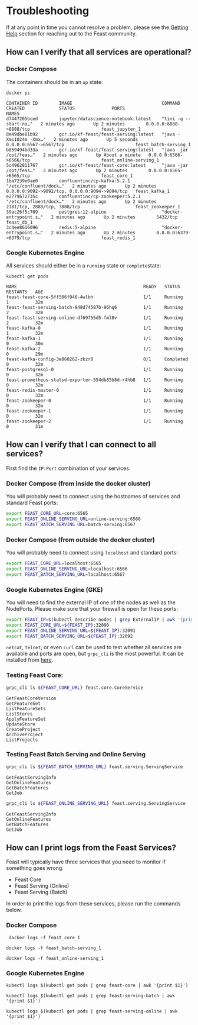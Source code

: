 # Troubleshooting

If at any point in time you cannot resolve a problem, please see the [Getting Help](https://github.com/feast-dev/feast/tree/75f3b783e5a7c5e0217a3020422548fb0d0ce0bf/docs/getting-help.md) section for reaching out to the Feast community.

## How can I verify that all services are operational?

### Docker Compose

The containers should be in an `up` state:

```text
docker ps
```

```text
CONTAINER ID        IMAGE                                  COMMAND                  CREATED             STATUS              PORTS                                            NAMES
d7447205bced        jupyter/datascience-notebook:latest    "tini -g -- start-no…"   2 minutes ago       Up 2 minutes        0.0.0.0:8888->8888/tcp                           feast_jupyter_1
8e49dbe81b92        gcr.io/kf-feast/feast-serving:latest   "java -Xms1024m -Xmx…"   2 minutes ago       Up 5 seconds        0.0.0.0:6567->6567/tcp                           feast_batch-serving_1
b859494bd33a        gcr.io/kf-feast/feast-serving:latest   "java -jar /opt/feas…"   2 minutes ago       Up About a minute   0.0.0.0:6566->6566/tcp                           feast_online-serving_1
5c4962811767        gcr.io/kf-feast/feast-core:latest      "java -jar /opt/feas…"   2 minutes ago       Up 2 minutes        0.0.0.0:6565->6565/tcp                           feast_core_1
1ba7239e0ae0        confluentinc/cp-kafka:5.2.1            "/etc/confluent/dock…"   2 minutes ago       Up 2 minutes        0.0.0.0:9092->9092/tcp, 0.0.0.0:9094->9094/tcp   feast_kafka_1
e2779672735c        confluentinc/cp-zookeeper:5.2.1        "/etc/confluent/dock…"   2 minutes ago       Up 2 minutes        2181/tcp, 2888/tcp, 3888/tcp                     feast_zookeeper_1
39ac26f5c709        postgres:12-alpine                     "docker-entrypoint.s…"   2 minutes ago       Up 2 minutes        5432/tcp                                         feast_db_1
3c4ee8616096        redis:5-alpine                         "docker-entrypoint.s…"   2 minutes ago       Up 2 minutes        0.0.0.0:6379->6379/tcp                           feast_redis_1
```

### Google Kubernetes Engine

All services should either be in a `running` state or `complete`state:

```text
kubectl get pods
```

```text
NAME                                                READY   STATUS      RESTARTS   AGE
feast-feast-core-5ff566f946-4wlbh                   1/1     Running     1          32m
feast-feast-serving-batch-848d74587b-96hq6          1/1     Running     2          32m
feast-feast-serving-online-df69755d5-fml8v          1/1     Running     2          32m
feast-kafka-0                                       1/1     Running     1          32m
feast-kafka-1                                       1/1     Running     0          30m
feast-kafka-2                                       1/1     Running     0          29m
feast-kafka-config-3e860262-zkzr8                   0/1     Completed   0          32m
feast-postgresql-0                                  1/1     Running     0          32m
feast-prometheus-statsd-exporter-554db85b8d-r4hb8   1/1     Running     0          32m
feast-redis-master-0                                1/1     Running     0          32m
feast-zookeeper-0                                   1/1     Running     0          32m
feast-zookeeper-1                                   1/1     Running     0          32m
feast-zookeeper-2                                   1/1     Running     0          31m
```

## How can I verify that I can connect to all services?

First find the `IP:Port` combination of your services.

### **Docker Compose \(from inside the docker cluster\)**

You will probably need to connect using the hostnames of services and standard Feast ports:

```bash
export FEAST_CORE_URL=core:6565
export FEAST_ONLINE_SERVING_URL=online-serving:6566
export FEAST_BATCH_SERVING_URL=batch-serving:6567
```

### **Docker Compose \(from outside the docker cluster\)**

You will probably need to connect using `localhost` and standard ports:

```bash
export FEAST_CORE_URL=localhost:6565
export FEAST_ONLINE_SERVING_URL=localhost:6566
export FEAST_BATCH_SERVING_URL=localhost:6567
```

### **Google Kubernetes Engine \(GKE\)**

You will need to find the external IP of one of the nodes as well as the NodePorts. Please make sure that your firewall is open for these ports:

```bash
export FEAST_IP=$(kubectl describe nodes | grep ExternalIP | awk '{print $2}' | head -n 1)
export FEAST_CORE_URL=${FEAST_IP}:32090
export FEAST_ONLINE_SERVING_URL=${FEAST_IP}:32091
export FEAST_BATCH_SERVING_URL=${FEAST_IP}:32092
```

`netcat`, `telnet`, or even `curl` can be used to test whether all services are available and ports are open, but `grpc_cli` is the most powerful. It can be installed from [here](https://github.com/grpc/grpc/blob/master/doc/command_line_tool.md).

### Testing Feast Core:

```bash
grpc_cli ls ${FEAST_CORE_URL} feast.core.CoreService
```

```text
GetFeastCoreVersion
GetFeatureSet
ListFeatureSets
ListStores
ApplyFeatureSet
UpdateStore
CreateProject
ArchiveProject
ListProjects
```

### Testing Feast Batch Serving and Online Serving

```bash
grpc_cli ls ${FEAST_BATCH_SERVING_URL} feast.serving.ServingService
```

```text
GetFeastServingInfo
GetOnlineFeatures
GetBatchFeatures
GetJob
```

```bash
grpc_cli ls ${FEAST_ONLINE_SERVING_URL} feast.serving.ServingService
```

```text
GetFeastServingInfo
GetOnlineFeatures
GetBatchFeatures
GetJob
```

## How can I print logs from the Feast Services?

Feast will typically have three services that you need to monitor if something goes wrong.

* Feast Core
* Feast Serving \(Online\)
* Feast Serving \(Batch\)

In order to print the logs from these services, please run the commands below.

### Docker Compose

```text
 docker logs -f feast_core_1
```

```text
docker logs -f feast_batch-serving_1
```

```text
docker logs -f feast_online-serving_1
```

### Google Kubernetes Engine

```text
kubectl logs $(kubectl get pods | grep feast-core | awk '{print $1}')
```

```text
kubectl logs $(kubectl get pods | grep feast-serving-batch | awk '{print $1}')
```

```text
kubectl logs $(kubectl get pods | grep feast-serving-online | awk '{print $1}')
```

